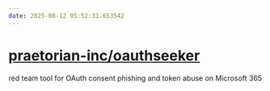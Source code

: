 ```yaml
---
date: 2025-08-12 05:52:31.653542
---
```


# [praetorian-inc/oauthseeker](https://github.com/praetorian-inc/oauthseeker)

red team tool for OAuth consent phishing and token abuse on Microsoft 365
